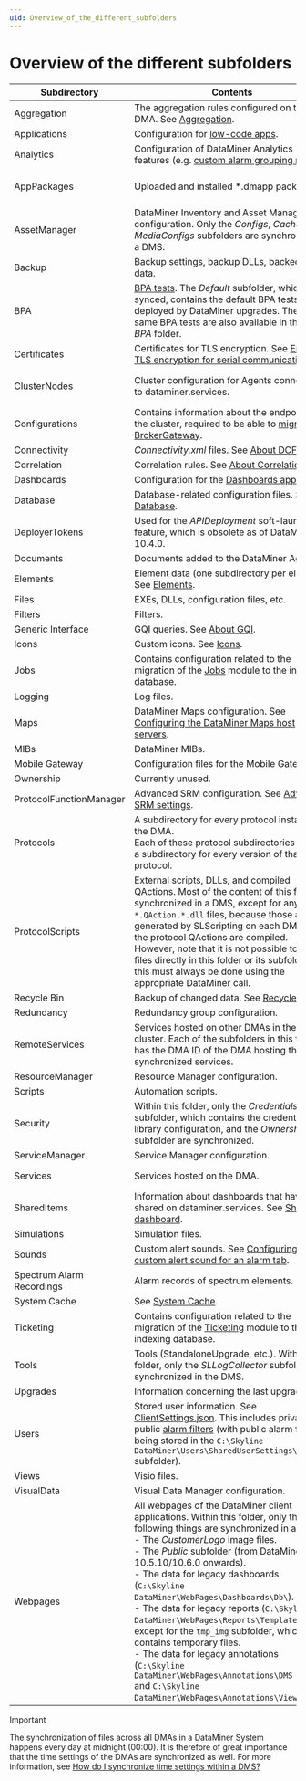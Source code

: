 ```yaml
---
uid: Overview_of_the_different_subfolders
---
```


# Overview of the different subfolders

| Subdirectory | Contents | Synchronized? |
|--|--|--|
| Aggregation | The aggregation rules configured on the DMA. See [Aggregation](xref:Aggregation). | Yes |
| Applications | Configuration for [low-code apps](xref:Application_framework). | Yes |
| Analytics | Configuration of DataMiner Analytics features (e.g. [custom alarm grouping rules](xref:Customizing_alarm_grouping_rules)). | Yes |
| AppPackages | Uploaded and installed *.dmapp packages. | Partially (only *Installed* subfolder) |
| AssetManager | DataMiner Inventory and Asset Management configuration. Only the *Configs*, *Cache*, and *MediaConfigs* subfolders are synchronized in a DMS. | Partially |
| Backup | Backup settings, backup DLLs, backed-up data. | Partially |
| BPA | [BPA tests](xref:Running_BPA_tests). The *Default* subfolder, which is not synced, contains the default BPA tests deployed by DataMiner upgrades. These same BPA tests are also available in the main *BPA* folder. | Partially (all except *Default* subfolder) |
| Certificates | Certificates for TLS encryption. See [Enabling TLS encryption for serial communication](xref:Enabling_TLS_encryption). | No |
| ClusterNodes | Cluster configuration for Agents connected to dataminer.services. | Partially (only *Configuration* subfolder) |
| Configurations | Contains information about the endpoints in the cluster, required to be able to [migrate to BrokerGateway](xref:BrokerGateway_Migration). | No |
| Connectivity | *Connectivity.xml* files. See [About DCF](xref:About_the_DataMiner_Connectivity_Framework). | Yes |
| Correlation | Correlation rules. See [About Correlation](xref:About_DMS_Correlation). | Yes |
| Dashboards | Configuration for the [Dashboards app](xref:newR_D). | Yes |
| Database | Database-related configuration files. See [Database](xref:Database). | Partially |
| DeployerTokens | Used for the *APIDeployment* soft-launch feature, which is obsolete as of DataMiner 10.4.0. | Yes |
| Documents | Documents added to the DataMiner Agent. | Yes |
| Elements | Element data (one subdirectory per element). See [Elements](xref:Elements1#elements). | No |
| Files | EXEs, DLLs, configuration files, etc. | No |
| Filters | Filters. | No |
| Generic Interface | GQI queries. See [About GQI](xref:About_GQI). | Yes |
| Icons | Custom icons. See [Icons](xref:Icons). | Yes |
| Jobs | Contains configuration related to the migration of the [Jobs](xref:jobs) module to the indexing database. | No |
| Logging | Log files. | No |
| Maps | DataMiner Maps configuration. See [Configuring the DataMiner Maps host servers](xref:Configuring_the_DataMiner_Maps_host_servers). | Yes |
| MIBs | DataMiner MIBs. | No |
| Mobile Gateway | Configuration files for the Mobile Gateway. | No |
| Ownership | Currently unused. | No |
| ProtocolFunctionManager | Advanced SRM configuration. See [Advanced SRM settings](xref:Function_resource_settings). | Yes |
| Protocols | A subdirectory for every protocol installed on the DMA.<br> Each of these protocol subdirectories contain a subdirectory for every version of that protocol. | Yes |
| ProtocolScripts | External scripts, DLLs, and compiled QActions. Most of the content of this folder is synchronized in a DMS, except for any `*.QAction.*.dll` files, because those are generated by SLScripting on each DMA when the protocol QActions are compiled. However, note that it is not possible to add files directly in this folder or its subfolders; this must always be done using the appropriate DataMiner call. | Partially |
| Recycle Bin | Backup of changed data. See [Recycle bin](xref:Recycle_bin). | No |
| Redundancy | Redundancy group configuration. | No |
| RemoteServices | Services hosted on other DMAs in the cluster. Each of the subfolders in this folder has the DMA ID of the DMA hosting the synchronized services. | Yes |
| ResourceManager | Resource Manager configuration. | No |
| Scripts | Automation scripts. | Yes |
| Security | Within this folder, only the *Credentials* subfolder, which contains the credentials library configuration, and the *Ownership* subfolder are synchronized. | Partially |
| ServiceManager | Service Manager configuration. | No |
| Services | Services hosted on the DMA. | See note below. |
| SharedItems | Information about dashboards that have been shared on dataminer.services. See [Sharing a dashboard](xref:Sharing_a_dashboard). | Yes |
| Simulations | Simulation files. | No |
| Sounds | Custom alert sounds. See [Configuring a custom alert sound for an alarm tab](xref:ConfiguringACustomAlertSoundForAnAlarmTab). | Yes |
| Spectrum Alarm Recordings | Alarm records of spectrum elements. | No |
| System Cache | See [System Cache](xref:System_Cache). | No |
| Ticketing | Contains configuration related to the migration of the [Ticketing](xref:ticketing) module to the indexing database. | No |
| Tools | Tools (StandaloneUpgrade, etc.). Within this folder, only the *SLLogCollector* subfolder is synchronized in the DMS. | Partially |
| Upgrades | Information concerning the last upgrade. | No |
| Users | Stored user information. See [ClientSettings.json](xref:ClientSettings_json#clientsettingsjson). This includes private and public [alarm filters](xref:Alarm_filters) (with public alarm filters being stored in the `C:\Skyline DataMiner\Users\SharedUserSettings\Filters` subfolder). | Yes |
| Views | Visio files. | Yes |
| VisualData | Visual Data Manager configuration. | No |
| Webpages | All webpages of the DataMiner client applications. Within this folder, only the following things are synchronized in a DMS:<br>- The *CustomerLogo* image files.<br>- The *Public* subfolder (from DataMiner 10.5.10/10.6.0 onwards<!-- RN 43458 -->).<br>- The data for legacy dashboards (`C:\Skyline DataMiner\WebPages\Dashboards\Db\`).<br>- The data for legacy reports (`C:\Skyline DataMiner\WebPages\Reports\Templates\`), except for the `tmp_img` subfolder, which contains temporary files.<br>- The data for legacy annotations (`C:\Skyline DataMiner\WebPages\Annotations\DMS Images\` and `C:\Skyline DataMiner\WebPages\Annotations\Views\`). | Partially |

> [!IMPORTANT]
> The synchronization of files across all DMAs in a DataMiner System happens every day at midnight (00:00). It is therefore of great importance that the time settings of the DMAs are synchronized as well. For more information, see [How do I synchronize time settings within a DMS?](xref:General_configuration#how-do-i-synchronize-time-settings-within-a-dms)
